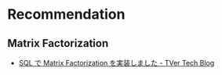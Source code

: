 # Recommendation

## Matrix Factorization

- [SQL で Matrix Factorization を実装しました - TVer Tech Blog](https://techblog.tver.co.jp/entry/2022/07/14/150237)